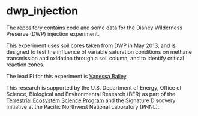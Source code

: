 # dwp_injection

The repository contains code and some data for the Disney Wilderness Preserve (DWP) injection experiment.

This experiment uses soil cores taken from DWP in May 2013, and is designed to test the influence of variable saturation conditions on methane transmission and oxidation through a soil column, and to identify critical reaction zones.

The lead PI for this experiment is [Vanessa Bailey](http://www.pnl.gov/biology/staff/staff_info.asp?staff_num=5776).

This research is supported by the U.S. Department of Energy, Office of Science, Biological and Environmental Research (BER) as part of the [Terrestrial Ecosystem Science Program](http://tes.science.energy.gov) and the Signature Discovery Initiative at the Pacific Northwest National Laboratory (PNNL).

